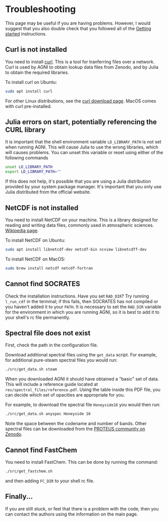 # Troubleshooting
This page may be useful if you are having problems. However, I would suggest that you also double check that you followed all of the [Getting started](@ref) instructions.

## Curl is not installed
You need to install [curl](https://curl.se/). This is a tool for tranferring files over a network. Curl is used by AGNI to obtain lookup data files from Zenodo, and by Julia to obtain the required libraries.

To install curl on Ubuntu:
```bash
sudo apt install curl
```

For other Linux distributions, see the [curl download page](https://curl.se/download.html). MacOS comes with curl pre-installed.

## Julia errors on start, potentially referencing the CURL library
It is important that the shell environment variable `LD_LIBRARY_PATH` is
not set when running AGNI. This will cause Julia to use the wrong libraries,
which will causes problems. You can unset this variable or reset using either of the
following commands
```bash
unset LD_LIBRARY_PATH
export LD_LIBRARY_PATH=""
```
If this does not help, it's possible that you are using a Julia distribution provided by
your system package manager. It's important that you only use Julia distributed from the
official website.

## NetCDF is not installed
You need to install NetCDF on your machine. This is a library designed for reading and writing
data files, commonly used in atmospheric sciences. [Wikipedia page](https://en.wikipedia.org/wiki/NetCDF).

To install NetCDF on Ubuntu:
```bash
sudo apt install libnetcdf-dev netcdf-bin ncview libnetcdff-dev
```

To install NetCDF on MacOS:
```bash
sudo brew install netcdf netcdf-fortran
```


## Cannot find SOCRATES
Check the installation instructions. Have you set `RAD_DIR`? Try running
`l_run_cdf` in the terminal; if this fails, then SOCRATES has not compiled
or you haven't added it to your `PATH`. It is necessary to set the `RAD_DIR` variable
for the environment in which you are running AGNI, so it is best to add it to your shell's
rc file permanently.


## Spectral file does not exist
First, check the path in the configuration file.

Download additional spectral files using the `get_data` script.
For example, for additional pure-steam spectral files you would run:
```bash
./src/get_data.sh steam
```

When you downloaded AGNI it should have obtained a "basic" set of data. This will include
a reference guide located at `res/spectral_files/reference.pdf`. Using the table inside
this PDF file, you can decide which set of opacities are appropriate for you.

For example, to download the spectral file `Honeyside16` you would then run:
```bash
./src/get_data.sh anyspec Honeyside 16
```
Note the space between the codename and number of bands.
Other spectral files can be downloaded from the [PROTEUS community on Zenodo](https://zenodo.org/communities/proteus_framework/records?q&f=subject%3Aspectral_files&l=list&p=1&s=10&sort=newest).

## Cannot find FastChem
You need to install FastChem. This can be done by running the command:
```bash
./src/get_fastchem.sh
```
and then adding `FC_DIR` to your shell rc file.

## Finally...
If you are still stuck, or feel that there is a problem with the code, then
you can contact the authors using the information on the main page.


